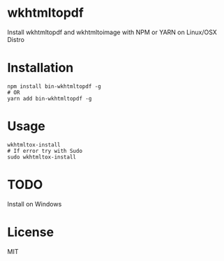 # wkhtmltopdf
Install wkhtmltopdf and wkhtmltoimage with NPM or YARN on Linux/OSX Distro

# Installation
```shell
npm install bin-wkhtmltopdf -g
# OR
yarn add bin-wkhtmltopdf -g
```
# Usage
```shell
wkhtmltox-install
# If error try with Sudo
sudo wkhtmltox-install
```
# TODO
Install on Windows

# License
MIT
